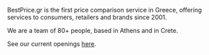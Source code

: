 BestPrice.gr is the first price comparison service in Greece, offering services to consumers, retailers and brands since 2001.

We are a team of 80+ people, based in Athens and in Crete. 

See our current openings [here](https://www.bestprice.gr/careers).